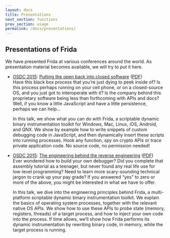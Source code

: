 ```yaml
---
layout: docs
title: Presentations
next_section: functions
prev_section: usage
permalink: /docs/presentations/
---
```


## Presentations of Frida

We have presented Frida at various conferences around the world. As presentation
material becomes available, we will try to put it here.

- <a href="http://act.osdc.no/osdc2015no/">OSDC 2015</a>:
  <a href="http://act.osdc.no/osdc2015no/talk/6165">Putting the open back into
  closed software</a>
  (<a href="osdc-2015-putting-the-open-back-into-closed-software.pdf">PDF</a>)
  <br>
  Have this black box process that you’re just dying to peek inside of? Is
  this process perhaps running on your cell phone, or on a closed-source OS,
  and you just got to interoperate with it? Is the company behind this
  proprietary software being less than forthcoming with APIs and docs?
  Well, if you know a little JavaScript and have a little persistence,
  perhaps we can help…

  In this talk, we show what you can do with Frida, a scriptable dynamic
  binary instrumentation toolkit for Windows, Mac, Linux, iOS, Android,
  and QNX. We show by example how to write snippets of custom debugging
  code in JavaScript, and then dynamically insert these scripts into running
  processes. Hook any function, spy on crypto APIs or trace private application
  code. No source code, no permission needed!

- <a href="http://act.osdc.no/osdc2015no/">OSDC 2015</a>:
  <a href="http://act.osdc.no/osdc2015no/talk/6195">The engineering behind
  the reverse engineering<a/>
  (<a href="osdc-2015-the-engineering-behind-the-reverse-engineering.pdf">PDF</a>)
  <br>
  Ever wondered how to build your own debugger? Did you complete that assembly
  tutorial as a teenager, but never found any real life use for low-level
  programming? Need to learn more scary-sounding technical jargon to crank
  up your pay grade? If you answered “yes” to zero or more of the above,
  you might be interested in what we have to offer.

  In this talk, we dive into the engineering principles behind Frida, a
  multi-platform scriptable dynamic binary instrumentation toolkit. We
  explain the basics of operating system processes, together with the
  relevant native OS APIs. We show how to use these APIs to probe state (memory,
  registers, threads) of a target process, and how to inject your own code
  into the process. If time allows, we’ll show how Frida performs its dynamic
  instrumentation by rewriting binary code, in memory, while the target process
  is running.

